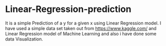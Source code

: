 # Linear-Regression-prediction
It is a simple Prediction of a y for a given x  using Linear Regression model. I have used a simple data set taken out from https://www.kaggle.com/ and Linear Regression model of Machine Learning and also i have done some data Visualization.
